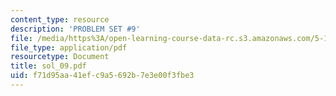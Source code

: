 ```yaml
---
content_type: resource
description: 'PROBLEM SET #9'
file: /media/https%3A/open-learning-course-data-rc.s3.amazonaws.com/5-12-organic-chemistry-i-spring-2003/f71d95aa41efc9a5692b7e3e00f3fbe3_sol_09.pdf
file_type: application/pdf
resourcetype: Document
title: sol_09.pdf
uid: f71d95aa-41ef-c9a5-692b-7e3e00f3fbe3
---
```

